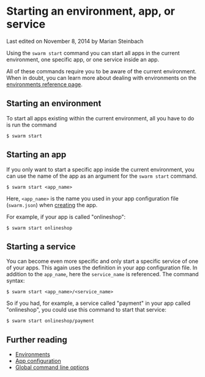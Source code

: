 # Starting an environment, app, or service

<p class="lastmod">Last edited on November 8, 2014 by Marian Steinbach</p>

Using the `swarm start` command you can start all apps in the current environment, one specific app, or one service inside an app.

All of these commands require you to be aware of the current environment. When in doubt, you can learn more about dealing with environments on the [environments reference page](../env/).

## Starting an environment

To start all apps existing within the current environment, all you have to do is run the command

    $ swarm start

## Starting an app

If you only want to start a specific app inside the current environment, you can use the name of the app as an argument for the `swarm start` command.

    $ swarm start <app_name>

Here, `<app_name>` is the name you used in your app configuration file (`swarm.json`) when [creating](../create/) the app.

For example, if your app is called "onlineshop":

    $ swarm start onlineshop

## Starting a service

You can become even more specific and only start a specific service of one of your apps. This again uses the definition in your app configuration file. In addition to the `app_name`, here the `service_name` is referenced. The command syntax:

    $ swarm start <app_name>/<service_name>

So if you had, for example, a service called "payment" in your app called "onlineshop", you could use this command to start that service:

    $ swarm start onlineshop/payment

## Further reading

* [Environments](../env/)
* [App configuration](../swarm-json/)
* [Global command line options](../global-options/)
